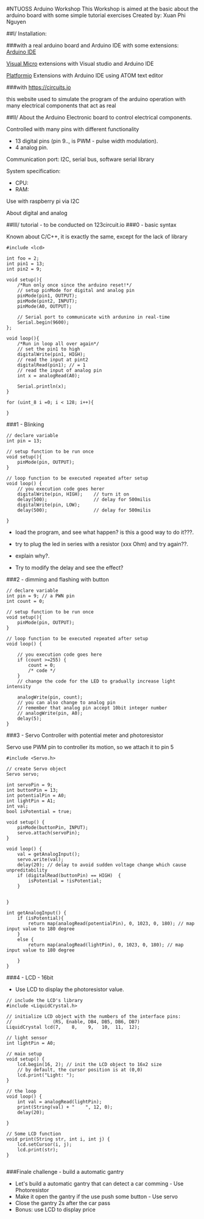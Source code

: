 #NTUOSS Arduino Workshop
This Workshop is aimed at the basic about the arduino board
with some simple tutorial exercises
Created by: Xuan Phi Nguyen

##I/ Installation:

###with a real arduino board and Arduino IDE with some extensions:
[Arduino IDE](https://www.arduino.cc/en/Main/Software)

[Visual Micro](http://www.visualmicro.com/) extensions with Visual studio and Arduino IDE

[Platformio](http://platformio.org/) Extensions with Arduino IDE using ATOM text editor

###with https://circuits.io

this website used to simulate the program of the arduino operation
with many electrical components that act as real

##II/ About the Arduino
Electronic board to control electrical components.

Controlled with many pins with different functionality

* 13 digital pins (pin 9.., is PWM - pulse width modulation).
* 4 analog pin.

Communication port: I2C, serial bus, software serial library

System specification: 	
* CPU:
* RAM:

Use with raspberry pi via I2C

About digital and analog

##III/ tutorial - to be conducted on 123circuit.io
###0 - basic syntax

Known about C/C++, it is exactly the same, except for the lack of library

```
#include <lcd>

int foo = 2;
int pin1 = 13;
int pin2 = 9;

void setup(){
    /*Run only once since the arduino reset!*/
    // setup pinMode for digital and analog pin
    pinMode(pin1, OUTPUT);
    pinMode(pint2, INPUT);
    pinMode(A0, OUTPUT);

    // Serial port to communicate with ardunino in real-time
    Serial.begin(9600);
};

void loop(){
    /*Run in loop all over again*/
    // set the pin1 to high
    digitalWrite(pin1, HIGH);
    // read the input at pint2
    digitalRead(pin1); // = 1
    // read the input of analog pin
    int x = analogRead(A0);

    Serial.println(x);
}

for (uint_8 i =0; i < 128; i++){

}
```

###1 - Blinking

```
// declare variable
int pin = 13;

// setup function to be run once
void setup(){
    pinMode(pin, OUTPUT);
}

// loop function to be executed repeated after setup
void loop() {
    // you execution code goes herer
    digitalWrite(pin, HIGH);	// turn it on
    delay(500);					// delay for 500milis
    digitalWrite(pin, LOW);
    delay(500);					// delay for 500milis

}
```

* load the program, and see what happen? is this a good way to do it???.

* try to plug the led in series with a resistor (xxx Ohm) and try again??.

* explain why?.

* Try to modify the delay and see the effect?

###2 - dimming and flashing with button
```
// declare variable
int pin = 9; // a PWN pin
int count = 0;

// setup function to be run once
void setup(){
    pinMode(pin, OUTPUT);
}

// loop function to be executed repeated after setup
void loop() {

    // you execution code goes here
    if (count >=255) {
        count = 0;
        /* code */
    }
    // change the code for the LED to gradually increase light intensity

    analogWrite(pin, count);
    // you can also change to analog pin
    // remember that analog pin accept 10bit integer number
    // analogWrite(pin, A0);
    delay(5);
}
```


###3 - Servo Controller with potential meter and photoresistor

Servo use PWM pin to controller its motion, so we attach it to pin 5
```
#include <Servo.h>

// create Servo object
Servo servo;

int servoPin = 9;
int buttonPin = 13;
int potentialPin = A0;
int lightPin = A1;
int val;
bool isPotential = true;

void setup() {
    pinMode(buttonPin, INPUT);
    servo.attach(servoPin);
}

void loop() {
    val = getAnalogInput();
    servo.write(val);
    delay(20); // delay to avoid sudden voltage change which cause unpreditability
    if (digitalRead(buttonPin) == HIGH)  {
        isPotential = !isPotential;
    }


}

int getAnalogInput() {
    if (isPotential){
        return map(analogRead(potentialPin), 0, 1023, 0, 180); // map input value to 180 degree
    }
    else {
        return map(analogRead(lightPin), 0, 1023, 0, 180); // map input value to 180 degree

    }
}
```

###4 - LCD - 16bit

* Use LCD to display the photoresistor value.

```
// include the LCD's library
#include <LiquidCrystal.h>

// initialize LCD object with the numbers of the interface pins:
//               (RS, Enable, DB4, DB5, DB6, DB7)
LiquidCrystal lcd(7,    8,    9,   10,  11,  12);

// light sensor
int lightPin = A0;

// main setup
void setup() {
    lcd.begin(16, 2); // init the LCD object to 16x2 size
    // by default, the cursor position is at (0,0)
    lcd.print("Light: ");
}

// the loop
void loop() {
    int val = analogRead(lightPin);
    print(String(val) + "    ", 12, 0);
    delay(20);

}

// Some LCD function
void print(String str, int i, int j) {
    lcd.setCursor(i, j);
    lcd.print(str);
}


```

###Finale challenge - build a automatic gantry
* Let's build a automatic gantry that can detect a car comming - Use Photoresistor
* Make it open the gantry if the use push some button - Use servo
* Close the gantry 2s after the car pass
* Bonus: use LCD to display price

